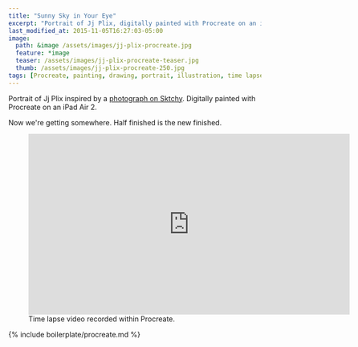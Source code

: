 ```yaml
---
title: "Sunny Sky in Your Eye"
excerpt: "Portrait of Jj Plix, digitally painted with Procreate on an iPad."
last_modified_at: 2015-11-05T16:27:03-05:00
image: 
  path: &image /assets/images/jj-plix-procreate.jpg
  feature: *image
  teaser: /assets/images/jj-plix-procreate-teaser.jpg
  thumb: /assets/images/jj-plix-procreate-250.jpg
tags: [Procreate, painting, drawing, portrait, illustration, time lapse, Sktchy]
---
```


Portrait of Jj Plix inspired by a [photograph on Sktchy](http://sktchy.com/BXA9OC). Digitally painted with Procreate on an iPad Air 2. 

Now we're getting somewhere. Half finished is the new finished.

<figure>
  <iframe width="640" height="360" src="https://www.youtube-nocookie.com/embed/38nMoHaAJxQ?showinfo=0" frameborder="0" allowfullscreen></iframe>
  <figcaption>Time lapse video recorded within Procreate.</figcaption>
</figure>

{% include boilerplate/procreate.md %}
